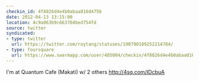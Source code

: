 ```yaml
---
checkin_id: 4f8826d4e4b0abaa016d4756
date: 2012-04-13 13:15:00
location: 4c9a063b9c663704bed754fd
source: twitter
syndicated:
- type: twitter
  url: https://twitter.com/roytang/statuses/190790189252214784/
- type: foursquare
  url: https://www.swarmapp.com/user/405004/checkin/4f8826d4e4b0abaa016d4756?s=v07qXAH5yh5lcAhF35ZSNcSyp94&ref=tw
---
```


I'm at Quantum Cafe (Makati) w/ 2 others http://4sq.com/IDcbuA